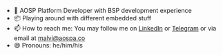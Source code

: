 - 📱 AOSP Platform Developer with BSP development experience<br>
- 📦 Playing around with different embedded stuff<br>
- 📫 How to reach me: You may follow me on <a href="https://linkedin.com/in/gaganmalvi">LinkedIn</a> or <a href="https://t.me/gaganmalvi">Telegram</a> or via email at <a href="mailto:malvi@aospa.co">malvi@aospa.co</a><br>
- 😄 Pronouns: he/him/his<br>
